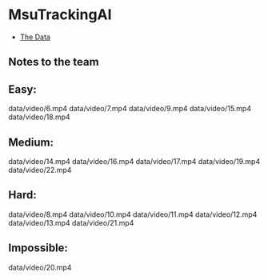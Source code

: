 # MsuTrackingAI
* [The Data](https://drive.google.com/drive/folders/1Eq7afvav49OmWo5iNSKL7fEJk-TGNp0V?usp=sharing)
## Notes to the team

## Easy:
data/video/6.mp4
data/video/7.mp4
data/video/9.mp4
data/video/15.mp4
data/video/18.mp4
## Medium:
data/video/14.mp4
data/video/16.mp4
data/video/17.mp4
data/video/19.mp4
data/video/22.mp4
## Hard:
data/video/8.mp4
data/video/10.mp4
data/video/11.mp4
data/video/12.mp4
data/video/13.mp4
data/video/21.mp4
## Impossible:
data/video/20.mp4
